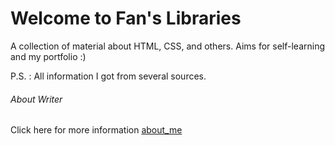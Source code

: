 # Welcome to Fan's Libraries
A collection of material about HTML, CSS, and others. Aims for self-learning  and my  portfolio :)

P.S. : All information I got from several sources.

###### About Writer 
Click here for more information [about_me](https://about.me/azmi_refani)

